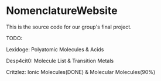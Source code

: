 # NomenclatureWebsite
This is the source code for our group's final project. 


TODO:

Lexidoge: Polyatomic Molecules & Acids

Desp4cit0: Molecule List & Transition Metals

Critzlez: Ionic Molecules(DONE) & Molecular Molecules(90%)